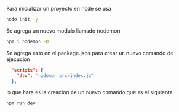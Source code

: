 Para inicializar un proyecto en node se usa

```bash
node init -y 
```
Se agrega un nuevo modulo llamado nodemon
```bash
npm i nodemon -D
```

Se agrega esto en el package.json para crear un nuevo comando de ejecucion
```json
  "scripts": {
    "dev": "nodemon src/index.js"
  },
```
lo que hara es la creacion de un nuevo comando que es el siguiente
``` shell
npm run dev
```
